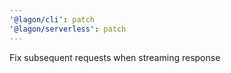 ```yaml
---
'@lagon/cli': patch
'@lagon/serverless': patch
---
```


Fix subsequent requests when streaming response
